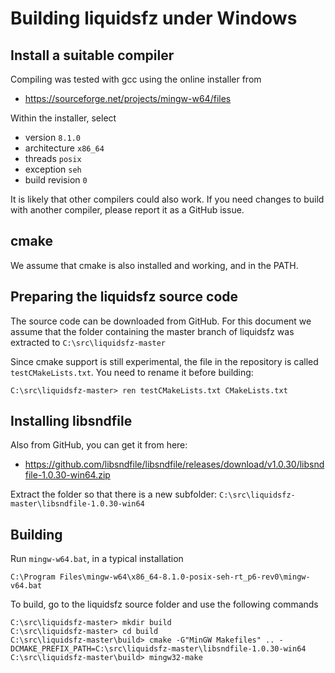 # Building liquidsfz under Windows

## Install a suitable compiler

Compiling was tested with gcc using the online installer from

 * https://sourceforge.net/projects/mingw-w64/files

Within the installer, select

 * version `8.1.0`
 * architecture `x86_64`
 * threads `posix`
 * exception `seh`
 * build revision `0`

It is likely that other compilers could also work. If you need changes to build
with another compiler, please report it as a GitHub issue.

## cmake

We assume that cmake is also installed and working, and in the PATH.

## Preparing the liquidsfz source code

The source code can be downloaded from GitHub. For this document we assume that
the folder containing the master branch of liquidsfz was extracted to
`C:\src\liquidsfz-master`

Since cmake support is still experimental, the file in the repository is called
`testCMakeLists.txt`. You need to rename it before building:

    C:\src\liquidsfz-master> ren testCMakeLists.txt CMakeLists.txt

## Installing libsndfile

Also from GitHub, you can get it from here:

* https://github.com/libsndfile/libsndfile/releases/download/v1.0.30/libsndfile-1.0.30-win64.zip

Extract the folder so that there is a new subfolder: `C:\src\liquidsfz-master\libsndfile-1.0.30-win64`

## Building

Run `mingw-w64.bat`, in a typical installation

    C:\Program Files\mingw-w64\x86_64-8.1.0-posix-seh-rt_p6-rev0\mingw-v64.bat

To build, go to the liquidsfz source folder and use the following commands

    C:\src\liquidsfz-master> mkdir build
    C:\src\liquidsfz-master> cd build
    C:\src\liquidsfz-master\build> cmake -G"MinGW Makefiles" .. -DCMAKE_PREFIX_PATH=C:\src\liquidsfz-master\libsndfile-1.0.30-win64
    C:\src\liquidsfz-master\build> mingw32-make
